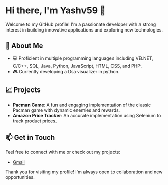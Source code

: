 # Hi there, I'm Yashv59 👋

Welcome to my GitHub profile! I'm a passionate developer with a strong interest in building innovative applications and exploring new technologies. 

## 🌱 About Me
- 💻 Proficient in multiple programming languages including VB.NET, C/C++, SQL, Java, Python, JavaScript, HTML, CSS, and PHP.
- 🎮 Currently developing a Dsa visualizer in python.

## 📈 Projects
- **Pacman Game**: A fun and engaging implementation of the classic Pacman game with dynamic enemies and rewards.
- **Amazon Price Tracker**: An accurate implementation using Selenium to track product prices.

## 📫 Get in Touch
Feel free to connect with me or check out my projects:
- [Gmail](yashvaishnavworkmail@gmail.com)

Thank you for visiting my profile! I'm always open to collaboration and new opportunities.

<!---
Yashv59/Yashv59 is a ✨ special ✨ repository because its `README.md` (this file) appears on your GitHub profile.
You can click the Preview link to take a look at your changes.
--->
